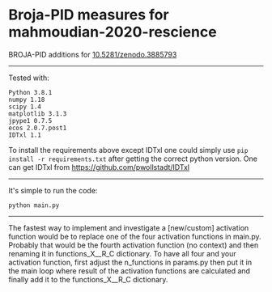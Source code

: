 # Broja-PID measures for mahmoudian-2020-rescience

BROJA-PID additions for [10.5281/zenodo.3885793](https://zenodo.org/record/3885793)

---

Tested with:
```
Python 3.8.1
numpy 1.18
scipy 1.4  
matplotlib 3.1.3
jpype1 0.7.5
ecos 2.0.7.post1
IDTxl 1.1
```
To install the requirements above except IDTxl one could simply use ```pip install -r requirements.txt``` after getting the correct python version. One can get IDTxl from https://github.com/pwollstadt/IDTxl

---

It's simple to run the code:
```
python main.py
```

---


The fastest way to implement and investigate a [new/custom] activation function would be to replace one of the four activation functions in main.py. Probably that would be the fourth activation function (no context) and then renaming it in functions_X__R_C dictionary. To have all four and your activation function, first adjust the n_functions in params.py then put it in the main loop where result of the activation functions are calculated and finally add it to the functions_X__R_C dictionary.
